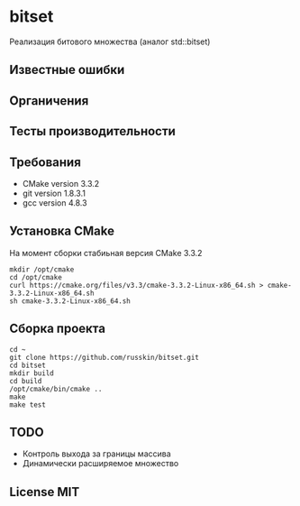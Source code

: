 # bitset
Реализация битового множества (аналог std::bitset)

## Известные ошибки

## Органичения

## Тесты производительности

## Требования
* CMake version 3.3.2
* git version 1.8.3.1
* gcc version 4.8.3

## Установка CMake

На момент сборки стабиьная версия CMake 3.3.2
```
mkdir /opt/cmake
cd /opt/cmake
curl https://cmake.org/files/v3.3/cmake-3.3.2-Linux-x86_64.sh > cmake-3.3.2-Linux-x86_64.sh
sh cmake-3.3.2-Linux-x86_64.sh
```

## Сборка проекта
```
cd ~
git clone https://github.com/russkin/bitset.git
cd bitset
mkdir build
cd build
/opt/cmake/bin/cmake ..
make
make test
```
## TODO
* Контроль выхода за границы массива
* Динамически расширяемое множество

## License MIT
